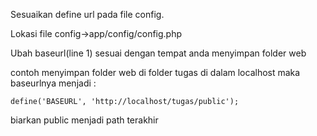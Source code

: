 Sesuaikan define url pada file config.

Lokasi file config->app/config/config.php

Ubah baseurl(line 1) sesuai dengan tempat anda menyimpan folder web

contoh menyimpan folder web di folder tugas di dalam localhost maka baseurlnya menjadi :

    define('BASEURL', 'http://localhost/tugas/public');

biarkan public menjadi path terakhir


